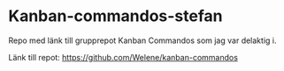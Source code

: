 # Kanban-commandos-stefan
Repo med länk till grupprepot Kanban Commandos som jag var delaktig i.

Länk till repot: https://github.com/Welene/kanban-commandos

